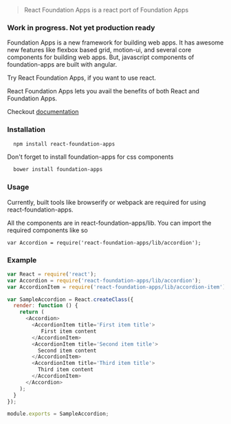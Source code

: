 > React Foundation Apps is a react port of Foundation Apps

### Work in progress. Not yet production ready

Foundation Apps is a new framework for building web apps. It has awesome new features like 
flexbox based grid, motion-ui, and several core components for building web apps.
But, javascript components of foundation-apps are built with angular.

Try React Foundation Apps, if you want to use react.

React Foundation Apps lets you avail the benefits of both React and Foundation Apps.

Checkout [documentation](http://foundation.webrafter.com) 

### Installation

```bash
  npm install react-foundation-apps
```
Don't forget to install foundation-apps for css components
```bash
  bower install foundation-apps
```

### Usage

Currently, built tools like browserify or webpack are required for using react-foundation-apps.

All the components are in react-foundation-apps/lib.
You can import the required components like so
```
var Accordion = require('react-foundation-apps/lib/accordion');
```

### Example

```javascript
var React = require('react');
var Accordion = require('react-foundation-apps/lib/accordion');
var AccordionItem = require('react-foundation-apps/lib/accordion-item');

var SampleAccordion = React.createClass({
  render: function () {
    return (
      <Accordion>
        <AccordionItem title='First item title'>
           First item content
        </AccordionItem>
        <AccordionItem title='Second item title'>
          Second item content
        </AccordionItem>
        <AccordionItem title='Third item title'>
          Third item content
        </AccordionItem>
      </Accordion>
    );
  }
});

module.exports = SampleAccordion;
```